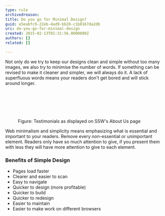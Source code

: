 ```yaml
---
type: rule
archivedreason: 
title: Do you go for Minimal Design?
guid: e5eabfc9-22eb-4ad9-bb28-c1b0167da2db
uri: do-you-go-for-minimal-design
created: 2015-02-13T01:31:56.0000000Z
authors: []
related: []

---
```



<p>Not only do we try to keep our designs clean and simple without too many images,
         we also try to minimise the number of words. If something can be revised to make
         it cleaner and simpler, we will always do it. A lack of superfluous words means
         your readers don't get bored and will stick around longer.
        </p>
<br><excerpt class='endintro'></excerpt><br>
<p><br></p><dl class="image"><dt><img src="http&#58;//www.ssw.com.au/ssw/Standards/Rules/Images/MinimalDesignImage.jpg" alt="" style="margin&#58;5px;" /></dt><dd>Figure&#58; Testimonials as displayed on SSW's About Us page</dd></dl><p>
         Web minimalism and simplicity means emphasizing what is essential and important 
         to your readers. Remove every non-essential or unimportant element. Readers only 
         have so much attention to give, if you present them with less they will have more 
         attention to give to each element.
        </p><h3>Benefits of Simple Design</h3><ul><li>Pages load faster  </li><li>Clearer and easier to scan</li><li>Easy to navigate</li><li>Quicker to design (more profitable)</li><li>Quicker to build</li><li>Quicker to redesign</li><li>Easier to maintain</li><li>Easier to make work on different browsers</li></ul>


